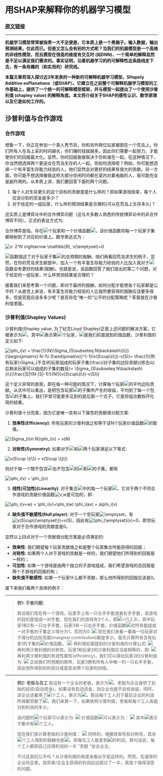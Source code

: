 # 用SHAP来解释你的机器学习模型
### [原文链接](https://bjlkeng.github.io/posts/model-explanability-with-shapley-additive-explanations-shap/#id1)

---

**机器学习模型常常被指责一大不足便是，它本质上是一个黑箱子。输入数据，输出预测结果，仅此而已。但是又怎么会有别的方式呢？当我们的机器模型是一个高维的非线性模型，而且模型在很高的维度有交互时 (如DNN)，一个简单的解释显然是不足以满足我们需求的。事实证明，沿着机器学习的的可解释性这条路线走下去，有一条有趣的（和实用的）研究线。**

**本篇文章将深入探讨近3年发表的一种新的可解释机器学习模型，SHapely Additive exPlanations（或SHAP）。它建立在之前整个可解释机器学习模型的工作基础上，提供了一个统一的可解释模型框架，并与模型一起提出了一个使用沙普利值 (shapley value) 的解释角度。本文将介绍关于SHAP的感性认识、数学原理以及它是如何工作的。**

## 沙普利值与合作游戏
### 合作游戏
想象一下，你正在参加一个真人秀节目，你和另外两位玩家被困在一个荒岛上。你们所有人在岛上呆的时间越长，你们赚的钱就越多。因此你们需要一起努力，才能使你们的回报最大化。显然，你的回报直接取决于你和谁在一起。在这种情况下，你当然想选择两个更适合在荒岛生存的人一起，但如何选择呢？例如，你可能想选择一个有丰富生存能力经验的人，他们显然会对更好的结果有很大的贡献。另一方面，你可能不想选择像我这样大部分空闲时间都在室内对着电脑的人，我可能完全是副作用的。从本质上讲，我们要回答下面的两个问题。

1.  每个人对生存更久的这个目标的贡献度是什么样的？即如果游戏结束，每个人应该分到的奖金是多少？
2.  对于给定的一组玩家，什么样的预测结果是合理的(可以在荒岛上生存多久)？

这实质上是博弈论中的合作博弈问题（这与大多数人熟悉的传统博弈论中的非合作博弈不同）。正式的表达方式为:

合作博弈是指，存在![](./pics/N.png)个玩家和一个价值函数![](./pics/v.png)，该价值函数将每一个玩家子集都映射到了对应的价值上。数学表达式为：

![$$v: 2^N \rightarrow \mathbb{R}, v(\emptyset)=0$$](./pics/eq1.png)

![](./pics/vs.png)函数描述了对于玩家子集![](./pics/s.png)的总预期的报酬。咱们再看回荒岛求生的例子，显然，在你的荒岛求生联盟中，加入一个有丰富生存能力经验的人比加入我对于![](./pics/vs.png)函数会有更好的结果(报酬)。也就是说，该函数回答了我们提出的第二个问题，对于给定的一组玩家，什么样预测结果是合理的？

接着我们来思考第一个问题，即对于最终的报酬，如何分配才能使各个玩家都是公平的？从直觉上来说，有丰富生存能力经验的人比我所要获得的报酬应该要多得多，但是究竟应该多多少呢？是否存在“唯一的”公平的分配策略呢？答案就在沙普利值里面。

### 沙普利值(Shapley Values)
沙普利值(Shapley value, 为了纪念Lloyd Shapley)正是上述问题的解决方案，它被表示为![](./pics/fiv.png)，其中![](./pics/i.png)表示第![](./pics/i.png)个玩家，![](./pics/v.png)是我们前面提到的值函数，沙普利值的定义如下:

![$$\phi_i(v) = \frac{1}{N}\Sigma_{S\subseteq N\backslash\{i\}} {\begin{pmatrix} N-1\\ S\end{pmatrix}}^{-1}(v(S\cup\{i\})-v(S))= \frac{1}{所有玩家}\Sigma_{不含i的玩家组成的玩家子集}\frac{i对子集的边际贡献}{除去i以后剩余玩家可以组成的子集的数目}= \Sigma_{S\subseteq N\backslash\{i\}}\frac{|S|!(N-|S|-1)!}{N!}[v(S\cup\{i\})-v(S))]$$](./pics/eq2.png)
 
 
 这个定义非常的直观，即在每一种可能的情况下，计算每个玩家![](./pics/i.png)的平均边际贡献。从式中可以看出，是把包含玩家![](./pics/i.png)的子集所产生的收益，平均到了每一个包含![](./pics/i.png)的子集上。我们平常可能更多见到的是后面一个式子，它是将组合数拆开化简的结果。
 
 沙普利值十分完美，因为它是唯一具有以下属性的贡献值分配方案:
 
 1. **效率性(Efficiency)**: 所有玩家的沙普利值之和等于该N个玩家价值函数![](./pics/vn.png)的取值。

![ $$\Sigma_{i\in N}\phi_i(v) = v(N)$$](./pics/eq3.png)
 
 2. **对称性(Symmetry)**: 如果对于![](./pics/i.png)和![](./pics/j.png)两个玩家满足以下等式:
 
![ $$v(S\cup \{i\}) = v(S\cup \{j\})$$](./pics/eq4.png)
 
 则对于每一个既不包含![](./pics/i.png)也不包含![](./pics/j.png)的![](./pics/s.png)和![](./pics/N.png)的子集，都有
 
![ $$\phi_i(v) = \phi_j(v)$$](./pics/eq5.png)
 
 3. **线性(可加性)(Linearity)**: 对于集合![](./pics/N.png)中的每一个玩家![](./pics/i.png)，它对于两个不同合作游戏的贡献价值函数![$$v,w$$](./pics/vw.png)是可加的，即:

![ $$\phi_i(v+w) = \phi_i(v)+\phi_i(w)$$
 $$\phi_i(av) = a\phi_i(v)$$](./pics/eq6.png)
 
 4. **缺失值不敏感性(Null player)**: 对于一个空玩家![$$\emptyset$$](./pics/empty.png)，有![$$v(S\cup\{\emptyset\})=v(S)$$](./pics/eq7.png)，因此有![$$\phi_{\emptyset}(v)=0$$](./pics/eq8.png)，即空玩家对于合作游戏的贡献度是0。

 显然以上四点对于一个贡献值分配方案是必须满足的:
 
 - **效率性**: 我们期望每个玩家贡献值之和是整个玩家集合所能获得的回报；
 - **对称性**: 如果两个人对于游戏的贡献是一样的，我们期望他们所得到的回报是一样的；
 - **可加性**: 如果一个游戏是由两个独立的子游戏组成，我们希望游戏的总回报是两个子游戏的回报的和；
 - **缺失值不敏感性**: 如果一个玩家什么都不贡献，那么他所得到的回报应该是0。

接下来我们看两个具体的例子：

---

> **例1: 手套问题:**

> 假设我们现在有一个游戏，玩家手上有一只左手手套或者右手手套，该游戏的目的是组成一对手套。现在我们的游戏有3个人，即![](./pics/N.png)={1,2,3}，其中玩家1和2有一只左手手套，玩家3有一只右手手套。价值函数![](./pics/v.png)对所有能组成一对手套的子集定义得分为1，否则为0:
> ![](./pics/eq9.png)
> 现在我们来看一看每一位玩家对于得分的边际贡献(marginal contribution)都是多少。首先计算所有含有玩家1的子集的![](./pics/v.png)价值函数。
> ![](./pics/eq10.png)
> 再利用前面提到的沙普利值的计算公式:
> ![](./pics/eq11.png)
> 再利用沙普利值的对称性，玩家1和玩家2的沙普利值应当是相等的，即:
>  ![](./pics/eq12.png)
> 再利用沙普利值的有效性属性(efficiency)，我们可以得出玩家3的沙普利值为:
>  ![](./pics/eq13.png)
> 正如我们所预期的那样，玩家3拥有所有人中唯一的一只右手手套，因此他所得到的利润分成是其余两个玩家的四倍。

---

> **例2: 老板与员工**
> 假设有一个企业的老板，表示为![](./pics/o.png)，老板为企业提供了初始的投资(启动资金)，如果没有启动资金，则企业也就不会有收益，同时，该企业还雇用了![](./pics/k.png)个工人，表示为![](./pics/w1wk.png)。假设每个工人对于最后企业的利润所得都贡献了![](./pics/p.png)，我们来算一下，如果依照沙普利值，老板和每个工人各能分到利润的多少。

> 该问题的![](./pics/N.png)个玩家可以表示为:
> ![](./pics/eq14.png)
> 价值函数![](./pics/v.png)可以表示为：
> ![](./pics/eq15.png)
> 其中![](./pics/m.png)表示子集中有![](./pics/m.png)个工人。
> 
> 现在我们来计算老板的沙普利值：
> ![](./pics/eq16.png)
> 同样的，根据效率性和对称性，其余![](./pics/k.png)个工人得到的报酬也是![](./pics/kp2.png)，即每位工人能拿到![](./pics/p2.png)的利润，换句话说，每个工人都把自己应得利润的一半 "贡献 "给企业主。
> 
> 不过这真的公平吗？从沙普利值的角度来看似乎是这样的。然而，在通常的企业社会里，投资者/企业主获得的利润远远超过了一半，真是个值得深思的问题。